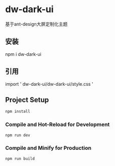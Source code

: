 # dw-dark-ui

基于ant-design大屏定制化主题

## 安装

npm i dw-dark-ui


## 引用

import ' dw-dark-ui/dw-dark-ui/style.css '

## Project Setup

```sh
npm install
```

### Compile and Hot-Reload for Development

```sh
npm run dev
```

### Compile and Minify for Production

```sh
npm run build
```
